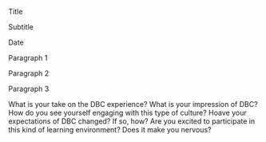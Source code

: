 Title

Subtitle

Date

Paragraph 1

Paragraph 2

Paragraph 3

What is your take on the DBC experience? What is your impression of DBC? How do you see yourself engaging with this type of culture? Hoave your expectations of DBC changed? If so, how? Are you excited to participate in this kind of learning environment? Does it make you nervous?